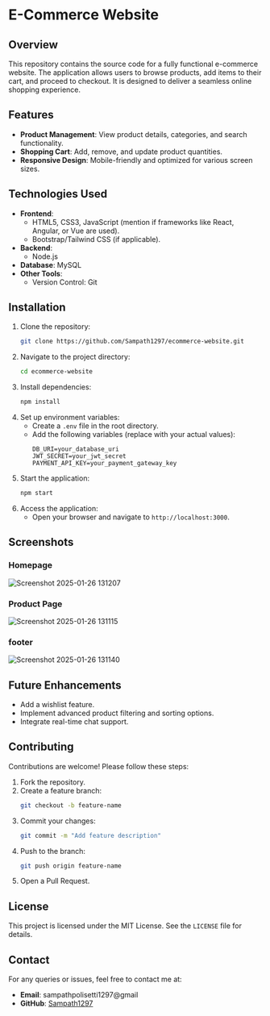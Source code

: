 # E-Commerce Website

## Overview
This repository contains the source code for a fully functional e-commerce website. The application allows users to browse products, add items to their cart, and proceed to checkout. It is designed to deliver a seamless online shopping experience.

## Features
- **Product Management**: View product details, categories, and search functionality.
- **Shopping Cart**: Add, remove, and update product quantities.
- **Responsive Design**: Mobile-friendly and optimized for various screen sizes.

## Technologies Used
- **Frontend**:
  - HTML5, CSS3, JavaScript (mention if frameworks like React, Angular, or Vue are used).
  - Bootstrap/Tailwind CSS (if applicable).
- **Backend**:
  - Node.js 
- **Database**:
  MySQL
- **Other Tools**:
  - Version Control: Git

## Installation
1. Clone the repository:
   ```bash
   git clone https://github.com/Sampath1297/ecommerce-website.git
   ```
2. Navigate to the project directory:
   ```bash
   cd ecommerce-website
   ```
3. Install dependencies:
   ```bash
   npm install
   ```
4. Set up environment variables:
   - Create a `.env` file in the root directory.
   - Add the following variables (replace with your actual values):
     ```env
     DB_URI=your_database_uri
     JWT_SECRET=your_jwt_secret
     PAYMENT_API_KEY=your_payment_gateway_key
     ```
5. Start the application:
   ```bash
   npm start
   ```
6. Access the application:
   - Open your browser and navigate to `http://localhost:3000`.

## Screenshots
### Homepage
![Screenshot 2025-01-26 131207](https://github.com/user-attachments/assets/c3456478-f327-4058-a27e-5d4220981cf0)


### Product Page
![Screenshot 2025-01-26 131115](https://github.com/user-attachments/assets/5ea8c6f1-5776-47cd-aa50-5c92a4606efa)


### footer
![Screenshot 2025-01-26 131140](https://github.com/user-attachments/assets/a7e640f6-ffc2-4465-802e-13cd950b1589)


## Future Enhancements
- Add a wishlist feature.
- Implement advanced product filtering and sorting options.
- Integrate real-time chat support.

## Contributing
Contributions are welcome! Please follow these steps:
1. Fork the repository.
2. Create a feature branch:
   ```bash
   git checkout -b feature-name
   ```
3. Commit your changes:
   ```bash
   git commit -m "Add feature description"
   ```
4. Push to the branch:
   ```bash
   git push origin feature-name
   ```
5. Open a Pull Request.

## License
This project is licensed under the MIT License. See the `LICENSE` file for details.

## Contact
For any queries or issues, feel free to contact me at:
- **Email**: sampathpolisetti1297@gmail
- **GitHub**: [Sampath1297](https://github.com/Sampath1297)

